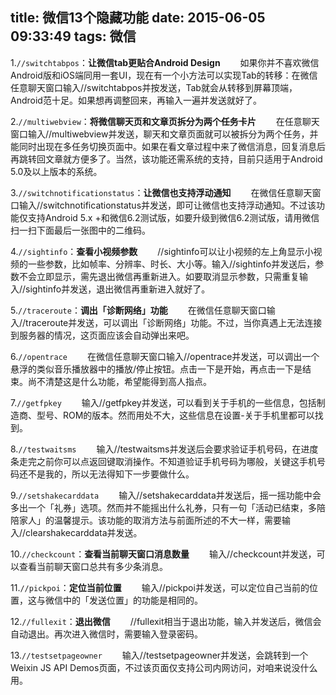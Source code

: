 title: 微信13个隐藏功能
date: 2015-06-05 09:33:49
tags: 微信
---
1.`//switchtabpos`：__让微信tab更贴合Android Design__
　　如果你并不喜欢微信Android版和iOS端同用一套UI，现在有一个小方法可以实现Tab的转移：在微信任意聊天窗口输入//switchtabpos并按发送，Tab就会从转移到屏幕顶端，Android范十足。如果想再调整回来，再输入一遍并发送就好了。

2.`//multiwebview`：__将微信聊天页和文章页拆分为两个任务卡片__
　　在任意聊天窗口输入//multiwebview并发送，聊天和文章页面就可以被拆分为两个任务，并能同时出现在多任务切换页面中。如果在看文章过程中来了微信消息，回复消息后再跳转回文章就方便多了。当然，该功能还需系统的支持，目前只适用于Android 5.0及以上版本的系统。

3.`//switchnotificationstatus`：__让微信也支持浮动通知__
　　在微信任意聊天窗口输入//switchnotificationstatus并发送，即可让微信也支持浮动通知。不过该功能仅支持Android 5.x +和微信6.2测试版，如要升级到微信6.2测试版，请用微信扫一扫下面最后一张图中的二维码。

4.`//sightinfo`：__查看小视频参数__
　　//sightinfo可以让小视频的左上角显示小视频的一些参数，比如帧率、分辨率、时长、大小等。输入//sightinfo并发送后，参数不会立即显示，需先退出微信再重新进入。如要取消显示参数，只需重复输入//sightinfo并发送，退出微信再重新进入就好了。

5.`//traceroute`：__调出「诊断网络」功能__
　　在微信任意聊天窗口输入//traceroute并发送，可以调出「诊断网络」功能。不过，当你真遇上无法连接到服务器的情况，这页面应该会自动弹出来吧。

6.`//opentrace`
　　在微信任意聊天窗口输入//opentrace并发送，可以调出一个悬浮的类似音乐播放器中的播放/停止按钮。点击一下是开始，再点击一下是结束。尚不清楚这是什么功能，希望能得到高人指点。

7.`//getfpkey`
　　输入//getfpkey并发送，可以看到关于手机的一些信息，包括制造商、型号、ROM的版本。然而用处不大，这些信息在设置-关于手机里都可以找到。

8.`//testwaitsms`
　　输入//testwaitsms并发送后会要求验证手机号码，在进度条走完之前你可以点返回键取消操作。不知道验证手机号码为哪般，关键这手机号码还不是我的，所以无法得知下一步要做什么。

9.`//setshakecarddata`
　　输入//setshakecarddata并发送后，摇一摇功能中会多出一个「礼券」选项。然而并不能摇出什么礼券，只有一句「活动已结束，多陪陪家人」的温馨提示。该功能的取消方法与前面所述的不大一样，需要输入//clearshakecarddata并发送。

10.`//checkcount`：__查看当前聊天窗口消息数量__
　　输入//checkcount并发送，可以查看当前聊天窗口总共有多少条消息。

11.`//pickpoi`：__定位当前位置__
　　输入//pickpoi并发送，可以定位自己当前的位置，这与微信中的「发送位置」的功能是相同的。

12.`//fullexit`：__退出微信__
　　//fullexit相当于退出功能，输入并发送后，微信会自动退出。再次进入微信时，需要输入登录密码。

13.`//testsetpageowner`
　　输入//testsetpageowner并发送，会跳转到一个Weixin JS API Demos页面，不过该页面仅支持公司内网访问，对咱来说没什么用。